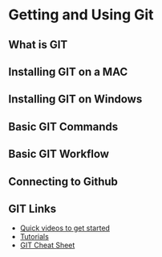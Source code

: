 # Getting and Using Git

## What is GIT

## Installing GIT on a MAC

## Installing GIT on Windows

## Basic GIT Commands

## Basic GIT Workflow

## Connecting to Github

## GIT Links

- [Quick videos to get started](https://git-scm.com/videos)
- [Tutorials](https://git-scm.com/doc/ext)
- [GIT Cheat Sheet](https://education.github.com/git-cheat-sheet-education.pdf)